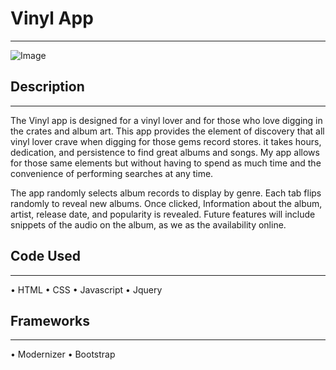 # Vinyl App
___
![Image](https://goo.gl/photos/2NQADXTHd5V3kfrY9)

## Description
___

The Vinyl app is designed for a vinyl lover and for those who love digging in the crates and album art. This app provides the element of discovery that all vinyl lover crave when digging for those gems record stores. it takes hours, dedication, and persistence to find great albums and songs. My app allows for those same elements but without having to spend as much time and the convenience of performing searches at any time.

The app randomly selects album records to display by genre. Each tab flips randomly to reveal new albums. Once clicked, Information about the album, artist, release date, and popularity is revealed. Future features will include snippets of the audio on the album, as we as the availability online.

## Code Used
___

• HTML
• CSS
• Javascript
• Jquery

## Frameworks
___

• Modernizer
• Bootstrap

